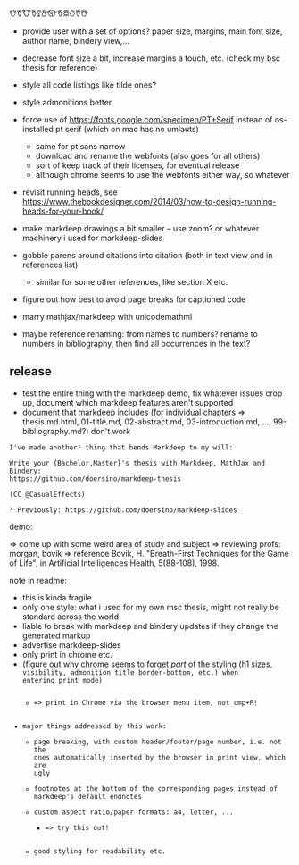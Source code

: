 𐃢𐃤𐃭𐃣𐃯𐃰𐃪𐃥𐃦𐃡𐃨𐃩

* provide user with a set of options? paper size, margins, main font size, author name, bindery view,...

* decrease font size a bit, increase margins a touch, etc. (check my bsc thesis for reference)
* style all code listings like tilde ones?
* style admonitions better
* force use of https://fonts.google.com/specimen/PT+Serif instead of os-installed pt serif (which on mac has no umlauts)
    * same for pt sans narrow
    * download and rename the webfonts (also goes for all others)
    * sort of keep track of their licenses, for eventual release
    * although chrome seems to use the webfonts either way, so whatever
* revisit running heads, see https://www.thebookdesigner.com/2014/03/how-to-design-running-heads-for-your-book/
* make markdeep drawings a bit smaller – use zoom? or whatever machinery i used for markdeep-slides

* gobble parens around citations into citation (both in text view and in references list)
    * similar for some other references, like section X etc.
* figure out how best to avoid page breaks for captioned code
* marry mathjax/markdeep with unicodemathml
* maybe reference renaming: from names to numbers? rename to numbers in bibliography, then find all occurrences in the text?




## release

* test the entire thing with the markdeep demo, fix whatever issues crop up, document which markdeep features aren't supported
* document that markdeep includes (for individual chapters => thesis.md.html, 01-title.md, 02-abstract.md, 03-introduction.md, ..., 99-bibliography.md?) don't work

```
I've made another¹ thing that bends Markdeep to my will:

Write your {Bachelor,Master}'s thesis with Markdeep, MathJax and Bindery:
https://github.com/doersino/markdeep-thesis

(CC @CasualEffects)

¹ Previously: https://github.com/doersino/markdeep-slides
```

demo:

=> come up with some weird area of study and subject
=> reviewing profs: morgan, bovik
=> reference Bovik, H. "Breath-First Techniques for the Game of Life",  in Artificial Intelligences Health, 5(88-108), 1998.

note in readme:

* this is kinda fragile
* only one style: what i used for my own msc thesis, might not really be standard across the world
* liable to break with markdeep and bindery updates if they change the generated markup
* advertise markdeep-slides
* only print in chrome etc.
* (figure out why chrome seems to forget *part* of the styling (h1 sizes, <code> visibility, admonition title border-bottom, etc.) when entering print mode)
    * => print in Chrome via the browser menu item, not cmp+P!
* major things addressed by this work:
    * page breaking, with custom header/footer/page number, i.e. not the ones automatically inserted by the browser in print view, which are ugly
    * footnotes at the bottom of the corresponding pages instead of markdeep's default endnotes
    * custom aspect ratio/paper formats: a4, letter, ...
        * => try this out!
    * good styling for readability etc.

